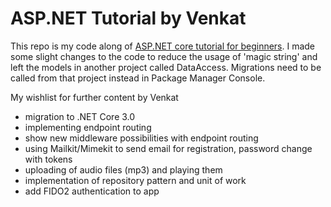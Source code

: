 # ASP.NET Tutorial by Venkat

This repo is my code along of [ASP.NET core tutorial for beginners](https://www.youtube.com/playlist?list=PL6n9fhu94yhVkdrusLaQsfERmL_Jh4XmU). I made some slight changes to the code to reduce the usage of 'magic string' and left the models in another project called DataAccess. Migrations need to be called from that project instead in Package Manager Console.

My wishlist for further content by Venkat

* migration to .NET Core 3.0
* implementing endpoint routing
* show new middleware possibilities with endpoint routing
* using Mailkit/Mimekit to send email for registration, password change with tokens
* uploading of audio files (mp3) and playing them
* implementation of repository pattern and unit of work
* add FIDO2 authentication to app 
